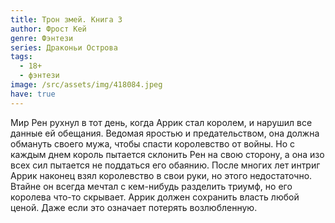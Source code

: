 ```yaml
---
title: Трон змей. Книга 3
author: Фрост Кей
genre: Фэнтези
series: Драконьи Острова
tags:
  - 18+
  - фэнтези
image: /src/assets/img/418084.jpeg
have: true
---
```

Мир Рен рухнул в тот день, когда Аррик стал королем, и нарушил все данные ей обещания. Ведомая яростью и предательством, она должна обмануть своего мужа, чтобы спасти королевство от войны. Но с каждым днем король пытается склонить Рен на свою сторону, а она изо всех сил пытается не поддаться его обаянию. После многих лет интриг Аррик наконец взял королевство в свои руки, но этого недостаточно. Втайне он всегда мечтал с кем-нибудь разделить триумф, но его королева что-то скрывает. Аррик должен сохранить власть любой ценой. Даже если это означает потерять возлюбленную.
